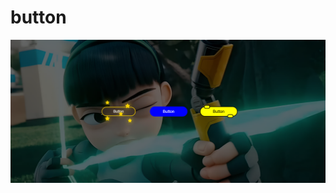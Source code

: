 # button
![button](https://raw.githubusercontent.com/setyabudipratama/component/main/gambar/button3.png)
